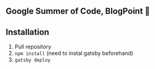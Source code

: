 ## Google Summer of Code, BlogPoint :speech_balloon:

## Installation
1. Pull repository
2. `npm install` (need to instal gatsby beforehand)
3. `gatsby deploy`
